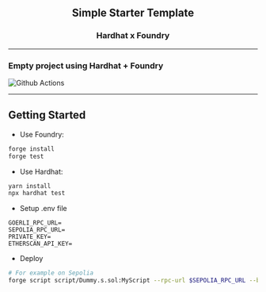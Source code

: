 **<h2 align="center"> Simple Starter Template </h1>**
**<h3 align="center"> Hardhat x Foundry </h2>**

<hr/>

### **Empty project using Hardhat + Foundry**

![Github Actions](https://github.com/devanonon/hardhat-foundry-template/workflows/test/badge.svg)

---

## Getting Started

- Use Foundry:

```bash
forge install
forge test
```

- Use Hardhat:

```bash
yarn install
npx hardhat test
```

- Setup .env file

```
GOERLI_RPC_URL=
SEPOLIA_RPC_URL=
PRIVATE_KEY=
ETHERSCAN_API_KEY=
```

- Deploy

```bash
# For example on Sepolia
forge script script/Dummy.s.sol:MyScript --rpc-url $SEPOLIA_RPC_URL --broadcast --verify -vvvv
```

